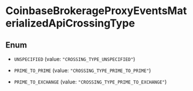
# CoinbaseBrokerageProxyEventsMaterializedApiCrossingType

## Enum


* `UNSPECIFIED` (value: `"CROSSING_TYPE_UNSPECIFIED"`)

* `PRIME_TO_PRIME` (value: `"CROSSING_TYPE_PRIME_TO_PRIME"`)

* `PRIME_TO_EXCHANGE` (value: `"CROSSING_TYPE_PRIME_TO_EXCHANGE"`)




